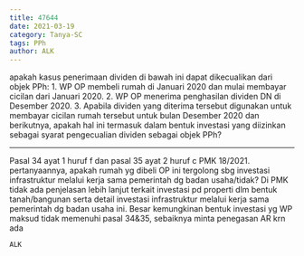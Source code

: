 ```yaml
---
title: 47644
date: 2021-03-19
category: Tanya-SC
tags: PPh
author: ALK
---
```


apakah kasus penerimaan dividen di bawah ini dapat dikecualikan dari objek PPh: 1. WP OP membeli rumah di Januari 2020 dan mulai membayar cicilan dari Januari 2020. 2. WP OP menerima penghasilan dividen DN di Desember 2020. 3. Apabila dividen yang diterima tersebut digunakan untuk membayar cicilan rumah tersebut untuk bulan Desember 2020 dan berikutnya, apakah hal ini termasuk dalam bentuk investasi yang diizinkan sebagai syarat pengecualian dividen sebagai objek PPh?

---

Pasal 34 ayat 1 huruf f dan pasal 35 ayat 2 huruf c PMK 18/2021. pertanyaannya, apakah rumah yg dibeli OP ini tergolong sbg investasi infrastruktur melalui kerja sama pemerintah dg badan usaha/tidak? Di PMK tidak ada penjelasan lebih lanjut terkait investasi pd properti dlm bentuk tanah/bangunan serta detail investasi infrastruktur melalui kerja sama pemerintah dg badan usaha ini. Besar kemungkinan bentuk investasi yg WP maksud tidak memenuhi pasal 34&35, sebaiknya minta penegasan AR krn ada

`ALK`

